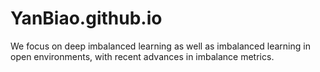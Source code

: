 # YanBiao.github.io
We focus on deep imbalanced learning as well as imbalanced learning in open environments, with recent advances in imbalance metrics.
